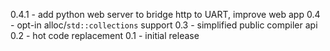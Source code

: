 0.4.1 - add python web server to bridge http to UART, improve web app
0.4 - opt-in alloc/`std::collections` support
0.3 - simplified public compiler api
0.2 - hot code replacement
0.1 - initial release
